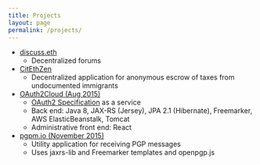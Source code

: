 ```yaml
---
title: Projects
layout: page
permalink: /projects/
---
```


- [discuss.eth](https://github.com/discuss-eth)
  - Decentralized forums
- [CitEthZen](https://github.com/citethzen)
  - Decentralized application for anonymous escrow of taxes from undocumented immigrants
- [OAuth2Cloud (Aug 2015)](https://github.com/moodysalem/oauth-service)
  - [OAuth2 Specification](https://tools.ietf.org/html/rfc6749) as a service
  - Back end: Java 8, JAX-RS (Jersey), JPA 2.1 (Hibernate), Freemarker, AWS ElasticBeanstalk, Tomcat
  - Administrative front end: React
- [pgpm.io (November 2015)](https://github.com/moodysalem/pgpm.git)
  - Utility application for receiving PGP messages
  - Uses jaxrs-lib and Freemarker templates and openpgp.js 
